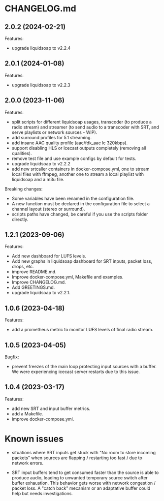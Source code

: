 # CHANGELOG.md

## 2.0.2 (2024-02-21)

Features:

- upgrade liquidsoap to v2.2.4

## 2.0.1 (2024-01-08)

Features:

- upgrade liquidsoap to v2.2.3

## 2.0.0 (2023-11-06)

Features:

- split scripts for different liquidsoap usages, transcoder (to produce a radio
  stream) and streamer (to send audio to a transcoder with SRT, and serve
  playlists or network sources - WIP).
- add surround profiles for 5.1 streaming.
- add insane AAC quality profile (aac/fdk_aac lc 320kbps).
- support disabling HLS or Icecast outputs completely (removing all qualities).
- remove test file and use example configs by default for tests.
- upgrade liquidsoap to v2.2.2
- add new srtcaller containers in docker-compose.yml, one to stream local files
  with ffmpeg, another one to stream a local playlist with liquidsoap and a m3u
  file.

Breaking changes:

- Some variables have been renamed in the configuration file.
- A new function must be declared in the configuration file to select a channel
  layout (stereo or surround).
- scripts paths have changed, be careful if you use the scripts folder directly.

## 1.2.1 (2023-09-06)

Features:

- Add new dashboard for LUFS levels.
- Add new graphs in liquidsoap dashboard for SRT inputs, packet loss, drops, etc.
- improve README.md.
- Improve docker-compose.yml, Makefile and examples.
- Improve CHANGELOG.md.
- Add GREETINGS.md.
- upgrade liquidsoap to v2.2.1.

## 1.0.6 (2023-04-18)

Features:

- add a prometheus metric to monitor LUFS levels of final radio stream.

## 1.0.5 (2023-04-05)

Bugfix:

- prevent freezes of the main loop protecting input sources with a buffer.
  We were experiencing icecast server restarts due to this issue.

## 1.0.4 (2023-03-17)

Features:

- add new SRT and input buffer metrics.
- add a Makefile.
- improve docker-compose.yml.

# Known issues

- situations where SRT inputs get stuck with "No room to store incoming packets"
  when sources are flapping / restarting too fast / due to network errors.

- SRT input buffers tend to get consumed faster than the source is able to
  produce audio, leading to unwanted temporary source switch after buffer
  exhaustion. This behavior gets worse with network congestion / packet loss. A
  "catch back" mecanism or an adaptative buffer could help but needs
  investigations.
